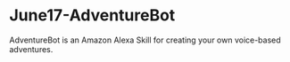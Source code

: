 # June17-AdventureBot
AdventureBot is an Amazon Alexa Skill for creating your own voice-based adventures.

